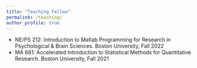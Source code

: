 ```yaml
---
title: "Teaching Fellow"
permalink: /teaching/
author_profile: true
---
```


* NE/PS 212: Introduction to Matlab Programming for Research in Psychological & Brain Sciences. Boston University, Fall 2022
* MA 681: Accelerated Introduction to Statistical Methods for Quantitative Research. Boston University, Fall 2021
